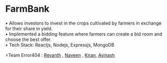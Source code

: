 # FarmBank
• Allows investors to invest in the crops cultivated by farmers in exchange for
their share in yield. <br>
• Implemented a bidding feature where farmers can create a bid room and
choose the best offer. <br>
• Tech Stack: Reactjs, Nodejs, Expressjs, MongoDB
<br>

⚡Team Error404 : [Revanth](https://github.com/mani-revanth) , [Naveen](https://github.com/naveen-chokkapu) , [Kiran](https://github.com/kiranatmakuri516), [Avinash](https://github.com/avinash-doddi)
